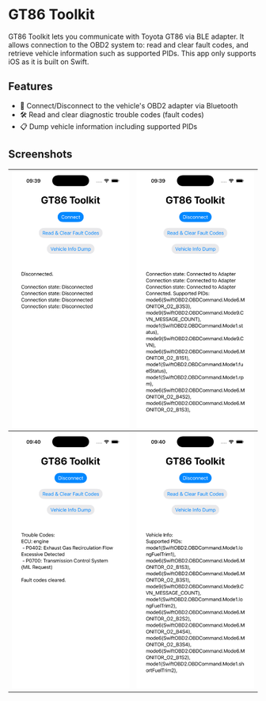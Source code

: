 # GT86 Toolkit

GT86 Toolkit lets you communicate with Toyota GT86 via BLE adapter. It allows connection to the OBD2 system to: read and clear fault codes, and retrieve vehicle information such as supported PIDs. This app only supports iOS as it is built on Swift.

## Features

- 🔌 Connect/Disconnect to the vehicle's OBD2 adapter via Bluetooth
- 🛠 Read and clear diagnostic trouble codes (fault codes)
- 📋 Dump vehicle information including supported PIDs

## Screenshots

|![main.png](assets/main.png)|![connect.png](assets/connect.png)|
|---|---|
|![clearFaults.png](assets/clearFaults.png)|![vehicleInfo.png](assets/vehicleInfo.png)|